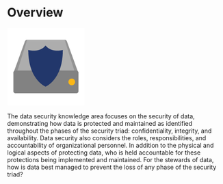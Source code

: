 # Overview

![security-img](../static/images/icons_data_security.png)

The data security knowledge area focuses on the security of data, demonstrating how data is protected and maintained as identified throughout the phases of the security triad: confidentiality, integrity, and availability. Data security also considers the roles, responsibilities, and accountability of organizational personnel. In addition to the physical and logical aspects of protecting data, who is held accountable for these protections being implemented and maintained. For the stewards of data, how is data best managed to prevent the loss of any phase of the security triad?
